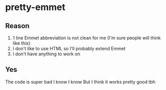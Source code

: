 # pretty-emmet
## Reason
1. 1 line Emmet abbreviation is not clean for me (I'm sure people will think like this)
2. I don't like to use HTML so I'll probably extend Emmet
3. I don't have anything to work on

## Yes
The code is super bad I know I know
But I think it works pretty good tbh